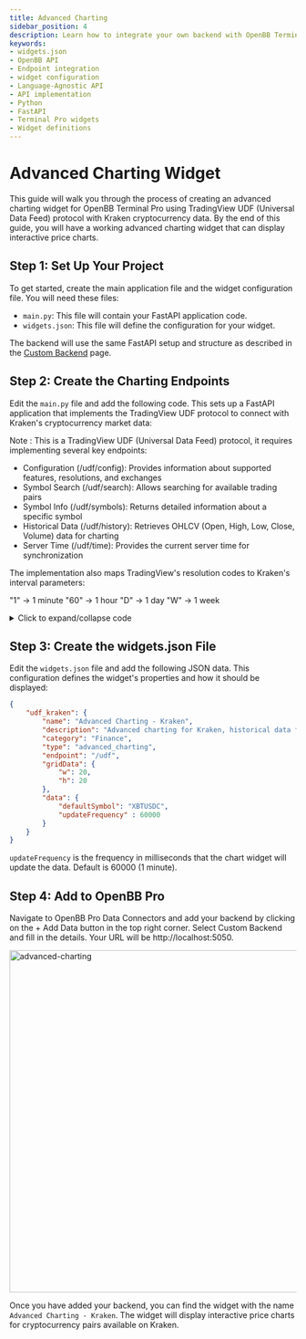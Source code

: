 ```yaml
---
title: Advanced Charting
sidebar_position: 4
description: Learn how to integrate your own backend with OpenBB Terminal Pro using the cookie-cutter or language-agnostic API approaches, with illustrative guides and principles for handling widget.json files, APIs, interfaces, Python, FastAPI, and more.
keywords:
- widgets.json
- OpenBB API
- Endpoint integration
- widget configuration
- Language-Agnostic API
- API implementation
- Python
- FastAPI
- Terminal Pro widgets
- Widget definitions
---
```


# Advanced Charting Widget

This guide will walk you through the process of creating an advanced charting widget for OpenBB Terminal Pro using TradingView UDF (Universal Data Feed) protocol with Kraken cryptocurrency data. By the end of this guide, you will have a working advanced charting widget that can display interactive price charts.

## Step 1: Set Up Your Project

To get started, create the main application file and the widget configuration file. You will need these files:

- `main.py`: This file will contain your FastAPI application code.
- `widgets.json`: This file will define the configuration for your widget.

The backend will use the same FastAPI setup and structure as described in the [Custom Backend](/content/terminal/custom-backend/custom-backend.md) page.

## Step 2: Create the Charting Endpoints

Edit the `main.py` file and add the following code. This sets up a FastAPI application that implements the TradingView UDF protocol to connect with Kraken's cryptocurrency market data:

Note : This is a TradingView UDF (Universal Data Feed) protocol, it requires implementing several key endpoints:

- Configuration (/udf/config): Provides information about supported features, resolutions, and exchanges
- Symbol Search (/udf/search): Allows searching for available trading pairs
- Symbol Info (/udf/symbols): Returns detailed information about a specific symbol
- Historical Data (/udf/history): Retrieves OHLCV (Open, High, Low, Close, Volume) data for charting
- Server Time (/udf/time): Provides the current server time for synchronization

The implementation also maps TradingView's resolution codes to Kraken's interval parameters:

"1" → 1 minute
"60" → 1 hour
"D" → 1 day
"W" → 1 week

<details>
<summary mdxType="summary">Click to expand/collapse code</summary>

```python
from fastapi import FastAPI, Query, HTTPException
from fastapi.middleware.cors import CORSMiddleware
from typing import List, Dict, Any, Optional, Union
from pydantic import BaseModel
import httpx
import time
import logging
from enum import Enum
import json
from pathlib import Path
from fastapi.responses import JSONResponse

app = FastAPI(title="TradingView UDF Kraken API")

# Add CORS middleware
app.add_middleware(
    CORSMiddleware,
    allow_origins=["*"],
    allow_credentials=True,
    allow_methods=["*"],
    allow_headers=["*"],
)

# Kraken API base URL
KRAKEN_API_BASE = "https://api.kraken.com"

# Configure logging
logging.basicConfig(level=logging.INFO)
logger = logging.getLogger(__name__)

# Models
class UDFSearchResult(BaseModel):
    symbol: str
    full_name: str
    description: str
    exchange: str
    ticker: str
    type: str

class UDFSymbolInfo(BaseModel):
    name: str
    ticker: str
    description: str
    type: str
    exchange: str
    listed_exchange: str
    timezone: str
    session: str
    minmov: int
    pricescale: int
    has_intraday: bool
    has_daily: bool
    has_weekly_and_monthly: bool
    supported_resolutions: List[str]
    currency_code: str
    original_currency_code: str
    volume_precision: int

class UDFBar(BaseModel):
    s: str
    errmsg: Optional[str] = None
    t: Optional[List[int]] = None
    c: Optional[List[float]] = None
    o: Optional[List[float]] = None
    h: Optional[List[float]] = None
    l: Optional[List[float]] = None
    v: Optional[List[float]] = None
    nextTime: Optional[int] = None

class ResolutionEnum(str, Enum):
    ONE_MINUTE = "1"
    THREE_MINUTES = "3"
    FIVE_MINUTES = "5"
    FIFTEEN_MINUTES = "15"
    THIRTY_MINUTES = "30"
    ONE_HOUR = "60"
    TWO_HOURS = "120"
    FOUR_HOURS = "240"
    SIX_HOURS = "360"
    EIGHT_HOURS = "480"
    TWELVE_HOURS = "720"
    ONE_DAY = "D"
    THREE_DAYS = "3D"
    ONE_WEEK = "W"
    ONE_MONTH = "M"

# Helper functions
def resolution_to_interval(resolution: str) -> str:
    resolution_map = {
        "1": "1",
        "3": "3",
        "5": "5",
        "15": "15",
        "30": "30",
        "60": "60",
        "120": "120",
        "240": "240",
        "360": "360",
        "480": "480",
        "720": "720",
        "D": "1440",
        "1D": "1440",
        "3D": "4320",
        "W": "10080",
        "1W": "10080",
        "M": "21600",
        "1M": "21600",
    }
    return resolution_map.get(resolution, "60")

async def fetch_kraken_data(endpoint: str, params: Dict[str, Any] = None) -> Any:
    url = f"{KRAKEN_API_BASE}{endpoint}"
    
    try:
        async with httpx.AsyncClient() as client:
            response = await client.get(url, params=params, timeout=10.0)
            response.raise_for_status()
            data = response.json()
            
            # Kraken API returns errors in a specific format
            if data.get("error") and len(data["error"]) > 0:
                logger.error(f"Kraken API error: {data['error']}")
                raise HTTPException(status_code=500, detail=f"Kraken API error: {data['error']}")
                
            return data
    except httpx.HTTPError as e:
        logger.error(f"Error fetching data from Kraken API: {e}")
        raise HTTPException(status_code=500, detail=f"Error fetching data from Kraken: {str(e)}")
    
@app.get("/")
async def root():
    return "OpenBB Workspace Backend example for bringing your own data to charting tradingview"

@app.get("/widgets.json")
def get_widgets():
    """Widgets configuration file for the OpenBB Custom Backend"""
    return JSONResponse(
        content=json.load((Path(__file__).parent.resolve() / "widgets.json").open())
    )

# UDF API endpoints
@app.get("/udf/config")
async def get_config():
    config = {
        "supported_resolutions": ["1", "3", "5", "15", "30", "60", "120", "240", "360", "480", "720", "D", "3D", "W", "M"],
        "supports_group_request": False,
        "supports_marks": False,
        "supports_search": True,
        "supports_timescale_marks": False,
        "supports_time": True,
        "exchanges": [
            {"value": "", "name": "All Exchanges", "desc": ""},
            {"value": "KRAKEN", "name": "Kraken", "desc": "Kraken Exchange"}
        ],
        "symbols_types": [
            {"name": "All types", "value": ""},
            {"name": "Crypto", "value": "crypto"}
        ]
    }
    return config

@app.get("/udf/search", response_model=List[UDFSearchResult])
async def search_symbols(
    query: str = Query("", description="Search query"),
    limit: int = Query(30, description="Limit of results")
):
    try:
        # Get asset pairs from Kraken
        asset_pairs = await fetch_kraken_data("/0/public/AssetPairs")
        
        filtered_symbols = []
        for pair_name, pair_info in asset_pairs.get("result", {}).items():
            # Skip darkpool pairs
            if pair_name.startswith("."):
                continue
                
            base_asset = pair_info.get("base", "")
            quote_asset = pair_info.get("quote", "")
            wsname = pair_info.get("wsname", pair_name)
            
            if (query.lower() in pair_name.lower() or 
                query.lower() in base_asset.lower() or 
                query.lower() in quote_asset.lower()):
                filtered_symbols.append({
                    "symbol": pair_name,
                    "wsname": wsname,
                    "base": base_asset,
                    "quote": quote_asset,
                    "altname": pair_info.get("altname", pair_name)
                })
                
            if len(filtered_symbols) >= limit:
                break
        
        results = [
            UDFSearchResult(
                symbol=symbol["symbol"],
                full_name=f"KRAKEN:{symbol['symbol']}",
                description=f"{symbol['base']}/{symbol['quote']}",
                exchange="KRAKEN",
                ticker=symbol["symbol"],
                type="crypto"
            )
            for symbol in filtered_symbols
        ]
        
        return results
    except Exception as e:
        logger.error(f"Error in symbol search: {e}")
        return []

@app.get("/udf/symbols")
async def get_symbol_info(symbol: str = Query(..., description="Symbol to get info for")):
    clean_symbol = symbol.split(":")[-1] if ":" in symbol else symbol
    
    try:
        # Get asset pairs from Kraken
        asset_pairs = await fetch_kraken_data("/0/public/AssetPairs")
        
        if clean_symbol not in asset_pairs.get("result", {}):
            return {"s": "error", "errmsg": "Symbol not found"}
            
        symbol_info = asset_pairs["result"][clean_symbol]
        
        # Determine price scale based on pair decimals
        pair_decimals = symbol_info.get("pair_decimals", 8)
        price_scale = 10 ** pair_decimals
        
        result = {
            "name": symbol_info.get("wsname", clean_symbol),
            "ticker": clean_symbol,
            "description": f"{symbol_info.get('base', '')}/{symbol_info.get('quote', '')}",
            "type": "crypto",
            "exchange": "KRAKEN",
            "listed_exchange": "KRAKEN",
            "timezone": "Etc/UTC",
            "session": "24x7",
            "minmov": 1,
            "pricescale": price_scale,
            "has_intraday": True,
            "has_daily": True,
            "has_weekly_and_monthly": True,
            "supported_resolutions": ["1", "3", "5", "15", "30", "60", "120", "240", "360", "480", "720", "D", "3D", "W", "M"],
            "currency_code": symbol_info.get("quote", ""),
            "original_currency_code": symbol_info.get("quote", ""),
            "volume_precision": symbol_info.get("lot_decimals", 8)
        }
        
        return result
    except Exception as e:
        logger.error(f"Error in symbol info: {e}")
        return {"s": "error", "errmsg": "Failed to fetch symbol info"}

@app.get("/udf/history")
async def get_history(
    symbol: str = Query(..., description="Symbol"),
    resolution: str = Query(..., description="Resolution"),
    from_time: int = Query(..., alias="from", description="From timestamp"),
    to_time: int = Query(..., alias="to", description="To timestamp"),
    countback: Optional[int] = Query(0, description="Count back")
):
    clean_symbol = symbol.split(":")[-1] if ":" in symbol else symbol
    interval = resolution_to_interval(resolution)
    
    try:
        params = {
            "pair": clean_symbol,
            "interval": interval
        }
        
        # Kraken OHLC endpoint accepts 'since' parameter in seconds
        if from_time > 0:
            params["since"] = str(from_time)
            
        # Kraken doesn't have a direct 'to' parameter or 'countback'
        # We'll fetch data and filter it on our side
        
        ohlc_data = await fetch_kraken_data("/0/public/OHLC", params)
        
        if not ohlc_data or "result" not in ohlc_data:
            return {"s": "no_data"}
            
        # Kraken returns data in format {pair_name: [[time, open, high, low, close, vwap, volume, count], ...], last: timestamp}
        klines = ohlc_data["result"].get(clean_symbol, [])
        
        # Filter by time range
        filtered_klines = [
            kline for kline in klines 
            if from_time <= kline[0] <= to_time
        ]
        
        if not filtered_klines:
            return {"s": "no_data"}
            
        # Apply countback if specified
        if countback > 0 and len(filtered_klines) > countback:
            filtered_klines = filtered_klines[-countback:]
        
        result = {
            "s": "ok",
            "t": [int(kline[0]) for kline in filtered_klines],       # Time
            "o": [float(kline[1]) for kline in filtered_klines],     # Open
            "h": [float(kline[2]) for kline in filtered_klines],     # High
            "l": [float(kline[3]) for kline in filtered_klines],     # Low
            "c": [float(kline[4]) for kline in filtered_klines],     # Close
            "v": [float(kline[6]) for kline in filtered_klines]      # Volume
        }
        
        return result
    except Exception as e:
        logger.error(f"Error in history data: {e}")
        return {"s": "error", "errmsg": f"Failed to fetch history data: {str(e)}"}

@app.get("/udf/time")
async def get_server_time():
    try:
        time_data = await fetch_kraken_data("/0/public/Time")
        return int(time_data["result"]["unixtime"])  # Kraken returns time in seconds
    except Exception as e:
        logger.error(f"Error in server time: {e}")
        return int(time.time())  # Return current time as fallback

if __name__ == "__main__":
    import uvicorn
    uvicorn.run(app, host="0.0.0.0", port=5050)
```

</details>

## Step 3: Create the widgets.json File

Edit the `widgets.json` file and add the following JSON data. This configuration defines the widget's properties and how it should be displayed:

```json
{
    "udf_kraken": {
        "name": "Advanced Charting - Kraken",
        "description": "Advanced charting for Kraken, historical data from any Kraken asset",
        "category": "Finance",
        "type": "advanced_charting",
        "endpoint": "/udf",
        "gridData": {
            "w": 20,
            "h": 20
        },
        "data": {
            "defaultSymbol": "XBTUSDC",
            "updateFrequency" : 60000
        }
    }
}
```

`updateFrequency` is the frequency in milliseconds that the chart widget will update the data. Default is 60000 (1 minute).

## Step 4: Add to OpenBB Pro

Navigate to OpenBB Pro Data Connectors and add your backend by clicking on the + Add Data button in the top right corner. Select Custom Backend and fill in the details. Your URL will be http://localhost:5050.

<img className="pro-border-gradient" width="600" alt="advanced-charting" src="https://openbb-assets.s3.us-east-1.amazonaws.com/docs/pro/advanced_charting.png"/>

Once you have added your backend, you can find the widget with the name `Advanced Charting - Kraken`. The widget will display interactive price charts for cryptocurrency pairs available on Kraken.
